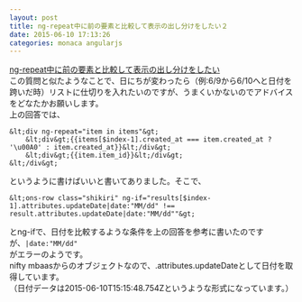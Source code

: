 ```yaml
---
layout: post
title: ng-repeat中に前の要素と比較して表示の出し分けをしたい２
date: 2015-06-10 17:13:26
categories: monaca angularjs
---
```

<p><a href="https://ja.stackoverflow.com/questions/9968/ng-repeat%E4%B8%AD%E3%81%AB%E5%89%8D%E3%81%AE%E8%A6%81%E7%B4%A0%E3%81%A8%E6%AF%94%E8%BC%83%E3%81%97%E3%81%A6%E8%A1%A8%E7%A4%BA%E3%81%AE%E5%87%BA%E3%81%97%E5%88%86%E3%81%91%E3%82%92%E3%81%97%E3%81%9F%E3%81%84">ng-repeat中に前の要素と比較して表示の出し分けをしたい</a><br>
この質問と似たようなことで、日にちが変わったら（例:6/9から6/10へと日付を跨いだ時）リストに仕切りを入れたいのですが、うまくいかないのでアドバイスをどなたかお願いします。<br>
上の回答では、</p>

```
&lt;div ng-repeat="item in items"&gt;
    &lt;div&gt;{{items[$index-1].created_at === item.created_at ? '\u00A0' : item.created_at}}&lt;/div&gt;
    &lt;div&gt;{{item.item_id}}&lt;/div&gt;
&lt;/div&gt;
```

<p>というように書けばいいと書いてありました。そこで、</p>

```
&lt;ons-row class="shikiri" ng-if="results[$index-1].attributes.updateDate|date:"MM/dd" !== 
result.attributes.updateDate|date:"MM/dd""&gt;
```

<p>とng-ifで、日付を比較するような条件を上の回答を参考に書いたのですが、<code>|date:"MM/dd"</code><br>
がエラーのようです。<br>
nifty mbaasからのオブジェクトなので、.attributes.updateDateとして日付を取得しています。<br>
（日付データは2015-06-10T15:15:48.754Zというような形式になっています。）</p>
